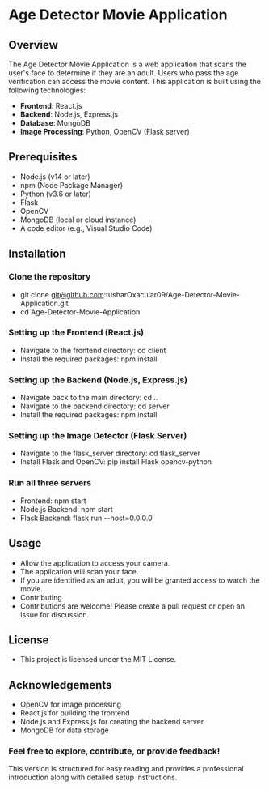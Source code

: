 # Age Detector Movie Application

## Overview
The Age Detector Movie Application is a web application that scans the user's face to determine if they are an adult. Users who pass the age verification can access the movie content. This application is built using the following technologies:
- **Frontend**: React.js
- **Backend**: Node.js, Express.js
- **Database**: MongoDB
- **Image Processing**: Python, OpenCV (Flask server)

## Prerequisites
- Node.js (v14 or later)
- npm (Node Package Manager)
- Python (v3.6 or later)
- Flask
- OpenCV
- MongoDB (local or cloud instance)
- A code editor (e.g., Visual Studio Code)

## Installation

### Clone the repository
 - git clone git@github.com:tusharOxacular09/Age-Detector-Movie-Application.git
 - cd Age-Detector-Movie-Application

### Setting up the Frontend (React.js)
 - Navigate to the frontend directory: cd client
 - Install the required packages: npm install

### Setting up the Backend (Node.js, Express.js)
 - Navigate back to the main directory: cd ..
 - Navigate to the backend directory: cd server
 - Install the required packages: npm install
   
### Setting up the Image Detector (Flask Server)
 - Navigate to the flask_server directory: cd flask_server
 - Install Flask and OpenCV: pip install Flask opencv-python

### Run all three servers
 - Frontend: npm start
 - Node.js Backend: npm start
 - Flask Backend: flask run --host=0.0.0.0

## Usage
 - Allow the application to access your camera.
 - The application will scan your face.
 - If you are identified as an adult, you will be granted access to watch the movie.
 - Contributing
 - Contributions are welcome! Please create a pull request or open an issue for discussion.

## License
 - This project is licensed under the MIT License.

## Acknowledgements
 - OpenCV for image processing
 - React.js for building the frontend
 - Node.js and Express.js for creating the backend server
 - MongoDB for data storage

### Feel free to explore, contribute, or provide feedback!

This version is structured for easy reading and provides a professional introduction along with detailed setup instructions.

